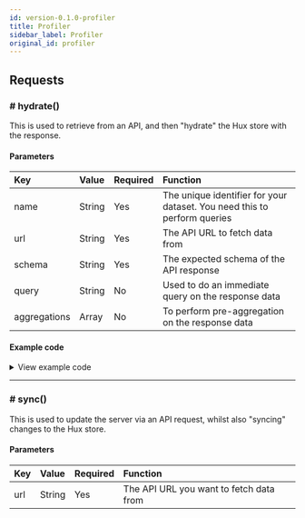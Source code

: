 ```yaml
---
id: version-0.1.0-profiler
title: Profiler
sidebar_label: Profiler
original_id: profiler
---
```


## Requests

### # hydrate()

This is used to retrieve from an API, and then "hydrate" the Hux store with the response. 

#### Parameters
| Key | Value | Required | Function |
| :------------- | :---------- | :---------- | :----------- |
| name | String | Yes | The unique identifier for your dataset. You need this to perform queries |
| url | String | Yes | The API URL to fetch data from |
| schema | String | Yes | The expected schema of the API response |
| query | String | No | Used to do an immediate query on the response data |
| aggregations | Array | No | To perform pre-aggregation on the response data |

#### Example code

<details>
  <summary>View example code</summary>
  
  <!--DOCUSAURUS_CODE_TABS-->
  <!--React-->

  ```js
  import { hydrate } from 'hux-js';

  ...

  useEffect(() => {
    const runFetch = async () => {
      const { countries } = await hydrate({
        name: 'Users',
        url: 'https://randomuser.me/api/?results=5000',
        query: `{ countries }`,
        schema: `type Query { results: JSON, countries: JSON }`,
      });

      updateCountries(countries)
    }

    runFetch();
  }, []);
  ```
  <!--Angular-->

  ```js
  print('Hello, world!')
  ```

  <!--Vue-->

  ```js
  #include <stdio.h>

  int main() {
    printf("Hello World!");
    return 0;
  }
  ```

  <!--Vanilla JS-->

  ```js
  program HelloWorld;
  begin
    WriteLn('Hello, world!');
  end.
  ```

  <!--END_DOCUSAURUS_CODE_TABS-->
</details>

---

### # sync()

This is used to update the server via an API request, whilst also "syncing" changes to the Hux store.

#### Parameters
| Key | Value | Required | Function |
| :------------- | :---------- | :---------- | :----------- |
| url | String | Yes | The API URL you want to fetch data from |

